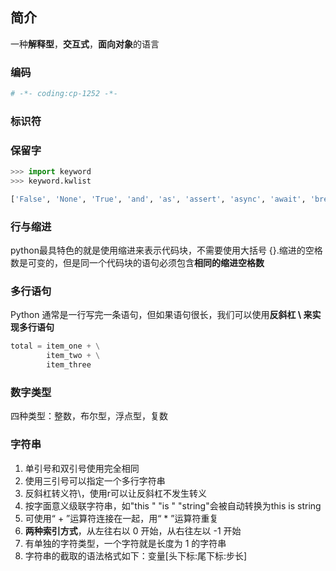 ## 简介
一种**解释型**，**交互式**，**面向对象**的语言
### 编码
```python 
# -*- coding:cp-1252 -*-
```
### 标识符
### 保留字
```python
>>> import keyword
>>> keyword.kwlist

['False', 'None', 'True', 'and', 'as', 'assert', 'async', 'await', 'break', 'class', 'continue', 'def', 'del', 'elif', 'else', 'except', 'finally', 'for', 'from', 'global', 'if', 'import', 'in', 'is', 'lambda', 'nonlocal', 'not', 'or', 'pass', 'raise', 'return', 'try', 'while', 'with', 'yield']
```
### 行与缩进
python最具特色的就是使用缩进来表示代码块，不需要使用大括号 {}.缩进的空格数是可变的，但是同一个代码块的语句必须包含**相同的缩进空格数**
### 多行语句
Python 通常是一行写完一条语句，但如果语句很长，我们可以使用**反斜杠 \ 来实现多行语句**
```python
total = item_one + \
		item_two + \
		item_three
```
### 数字类型
四种类型：整数，布尔型，浮点型，复数

### 字符串

1. 单引号和双引号使用完全相同
2. 使用三引号可以指定一个多行字符串
3. 反斜杠转义符\，使用r可以让反斜杠不发生转义
4. 按字面意义级联字符串，如"this " "is " "string"会被自动转换为this is string
5. 可使用“ + ”运算符连接在一起，用“ * ”运算符重复
6. **两种索引方式**，从左往右以 0 开始，从右往左以 -1 开始
7. 有单独的字符类型，一个字符就是长度为 1 的字符串
8. 字符串的截取的语法格式如下：变量[头下标:尾下标:步长]